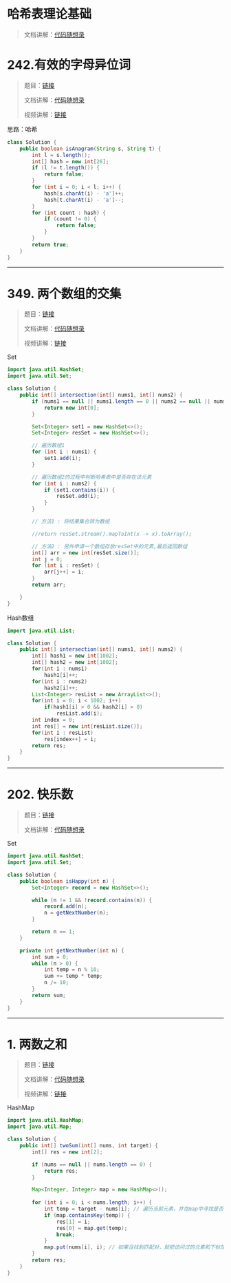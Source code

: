 # 哈希表理论基础

> 文档讲解：[代码随想录](https://programmercarl.com/%E5%93%88%E5%B8%8C%E8%A1%A8%E7%90%86%E8%AE%BA%E5%9F%BA%E7%A1%80.html)
>



# 242.有效的字母异位词 

> 题目：[链接](https://leetcode.cn/problems/valid-anagram/)
>
> 文档讲解：[代码随想录](https://programmercarl.com/0242.%E6%9C%89%E6%95%88%E7%9A%84%E5%AD%97%E6%AF%8D%E5%BC%82%E4%BD%8D%E8%AF%8D.html)
>
> 视频讲解：[链接](https://www.bilibili.com/video/BV1YG411p7BA)



思路：哈希



```java
class Solution {
    public boolean isAnagram(String s, String t) {
        int l = s.length();
        int[] hash = new int[26];
        if (l != t.length()) {
            return false;
        }
        for (int i = 0; i < l; i++) {
            hash[s.charAt(i) - 'a']++;
            hash[t.charAt(i) - 'a']--;
        }
        for (int count : hash) {
            if (count != 0) {
                return false;
            }
        }
        return true;
    }
}
```







---------



# 349. 两个数组的交集

> 题目：[链接](https://leetcode.cn/problems/intersection-of-two-arrays/)
>
> 文档讲解：[代码随想录](https://programmercarl.com/0349.%E4%B8%A4%E4%B8%AA%E6%95%B0%E7%BB%84%E7%9A%84%E4%BA%A4%E9%9B%86.html)
>
> 视频讲解：[链接](https://www.bilibili.com/video/BV1ba411S7wu)



Set

```java
import java.util.HashSet;
import java.util.Set;

class Solution {
    public int[] intersection(int[] nums1, int[] nums2) {
        if (nums1 == null || nums1.length == 0 || nums2 == null || nums2.length == 0) {
            return new int[0];
        }

        Set<Integer> set1 = new HashSet<>();
        Set<Integer> resSet = new HashSet<>();

        // 遍历数组1
        for (int i : nums1) {
            set1.add(i);
        }

        // 遍历数组2的过程中判断哈希表中是否存在该元素
        for (int i : nums2) {
            if (set1.contains(i)) {
                resSet.add(i);
            }
        }

        // 方法1 : 将结果集合转为数组

        //return resSet.stream().mapToInt(x -> x).toArray();

        // 方法2 : 另外申请一个数组存放resSet中的元素,最后返回数组
        int[] arr = new int[resSet.size()];
        int j = 0;
        for (int i : resSet) {
            arr[j++] = i;
        }
        return arr;

    }
}
```





Hash数组

```java
import java.util.List;

class Solution {
    public int[] intersection(int[] nums1, int[] nums2) {
        int[] hash1 = new int[1002];
        int[] hash2 = new int[1002];
        for(int i : nums1)
            hash1[i]++;
        for(int i : nums2)
            hash2[i]++;
        List<Integer> resList = new ArrayList<>();
        for(int i = 0; i < 1002; i++)
            if(hash1[i] > 0 && hash2[i] > 0)
                resList.add(i);
        int index = 0;
        int res[] = new int[resList.size()];
        for(int i : resList)
            res[index++] = i;
        return res;
    }
}
```





----------





#  202. 快乐数

> 题目：[链接](https://leetcode.cn/problems/happy-number/)
>
> 文档讲解：[代码随想录](https://programmercarl.com/0202.%E5%BF%AB%E4%B9%90%E6%95%B0.html)
>



Set

```java
import java.util.HashSet;
import java.util.Set;

class Solution {
    public boolean isHappy(int n) {
        Set<Integer> record = new HashSet<>();

        while (n != 1 && !record.contains(n)) {
            record.add(n);
            n = getNextNumber(n);
        }

        return n == 1;
    }

    private int getNextNumber(int n) {
        int sum = 0;
        while (n > 0) {
            int temp = n % 10;
            sum += temp * temp;
            n /= 10;
        }
        return sum;
    }
}
```



-----



# 1. 两数之和

> 题目：[链接](https://leetcode.cn/problems/two-sum/)
>
> 文档讲解：[代码随想录](https://programmercarl.com/0001.%E4%B8%A4%E6%95%B0%E4%B9%8B%E5%92%8C.html)
>
> 视频讲解：[链接](https://www.bilibili.com/video/BV1aT41177mK)





HashMap

```java
import java.util.HashMap;
import java.util.Map;

class Solution {
    public int[] twoSum(int[] nums, int target) {
        int[] res = new int[2];

        if (nums == null || nums.length == 0) {
            return res;
        }

        Map<Integer, Integer> map = new HashMap<>();
        
        for (int i = 0; i < nums.length; i++) {
            int temp = target - nums[i]; // 遍历当前元素，并在map中寻找是否有匹配的key
            if (map.containsKey(temp)) {
                res[1] = i;
                res[0] = map.get(temp);
                break;
            }
            map.put(nums[i], i); // 如果没找到匹配对，就把访问过的元素和下标加入到map中
        }
        return res;
    }
}
```

